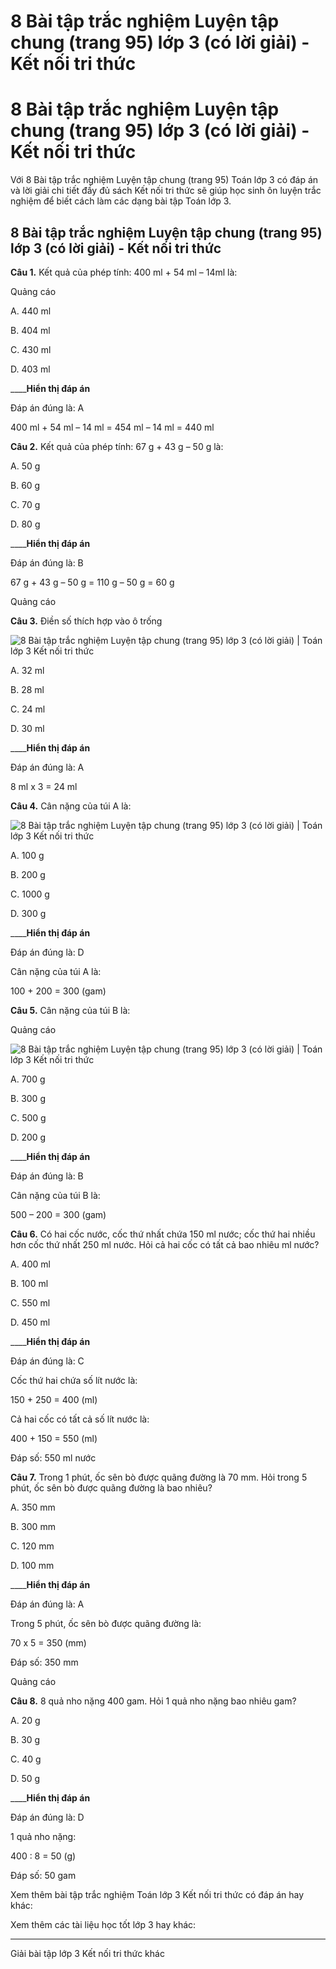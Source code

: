 # 8 Bài tập trắc nghiệm Luyện tập chung (trang 95) lớp 3 (có lời giải) - Kết nối tri thức

# 8 Bài tập trắc nghiệm Luyện tập chung (trang 95) lớp 3 (có lời giải) - Kết nối tri thức

Với 8 Bài tập trắc nghiệm Luyện tập chung (trang 95) Toán lớp 3 có đáp án và lời giải chi tiết đầy đủ sách Kết nối tri thức sẽ giúp học sinh ôn luyện trắc nghiệm để biết cách làm các dạng bài tập Toán lớp 3.

## 8 Bài tập trắc nghiệm Luyện tập chung (trang 95) lớp 3 (có lời giải) - Kết nối tri thức

**Câu 1.** Kết quả của phép tính: 400 ml + 54 ml – 14ml là:

Quảng cáo

A. 440 ml

B. 404 ml

C. 430 ml

D. 403 ml

____**Hiển thị đáp án**

Đáp án đúng là: A

400 ml + 54 ml – 14 ml = 454 ml – 14 ml = 440 ml

**Câu 2.** Kết quả của phép tính: 67 g + 43 g – 50 g là:

A. 50 g

B. 60 g

C. 70 g

D. 80 g

____**Hiển thị đáp án**

Đáp án đúng là: B

67 g + 43 g – 50 g = 110 g – 50 g = 60 g

Quảng cáo

**Câu 3.** Điền số thích hợp vào ô trống

![8 Bài tập trắc nghiệm Luyện tập chung \(trang 95\) lớp 3 \(có lời giải\) | Toán lớp 3 Kết nối tri thức](https://vietjack.com/toan-3-kn/images/trac-nghiem-bai-35-luyen-tap-chung-trang-95.PNG)

A. 32 ml

B. 28 ml

C. 24 ml

D. 30 ml

____**Hiển thị đáp án**

Đáp án đúng là: A

8 ml x 3 = 24 ml

**Câu 4.** Cân nặng của túi A là:

![8 Bài tập trắc nghiệm Luyện tập chung \(trang 95\) lớp 3 \(có lời giải\) | Toán lớp 3 Kết nối tri thức](https://vietjack.com/toan-3-kn/images/trac-nghiem-bai-35-luyen-tap-chung-trang-95-1.PNG)

A. 100 g

B. 200 g

C. 1000 g

D. 300 g

____**Hiển thị đáp án**

Đáp án đúng là: D

Cân nặng của túi A là:

100 + 200 = 300 (gam)

**Câu 5.** Cân nặng của túi B là:

Quảng cáo

![8 Bài tập trắc nghiệm Luyện tập chung \(trang 95\) lớp 3 \(có lời giải\) | Toán lớp 3 Kết nối tri thức](https://vietjack.com/toan-3-kn/images/trac-nghiem-bai-35-luyen-tap-chung-trang-95-2.PNG)

A. 700 g

B. 300 g

C. 500 g

D. 200 g

____**Hiển thị đáp án**

Đáp án đúng là: B

Cân nặng của túi B là:

500 – 200 = 300 (gam)

**Câu 6.** Có hai cốc nước, cốc thứ nhất chứa 150 ml nước; cốc thứ hai nhiều hơn cốc thứ nhất 250 ml nước. Hỏi cả hai cốc có tất cả bao nhiêu ml nước?

A. 400 ml

B. 100 ml

C. 550 ml

D. 450 ml

____**Hiển thị đáp án**

Đáp án đúng là: C

Cốc thứ hai chứa số lít nước là:

150 + 250 = 400 (ml)

Cả hai cốc có tất cả số lít nước là:

400 + 150 = 550 (ml)

Đáp số: 550 ml nước

**Câu 7.** Trong 1 phút, ốc sên bò được quãng đường là 70 mm. Hỏi trong 5 phút, ốc sên bò được quãng đường là bao nhiêu?

A. 350 mm

B. 300 mm

C. 120 mm

D. 100 mm

____**Hiển thị đáp án**

Đáp án đúng là: A

Trong 5 phút, ốc sên bò được quãng đường là:

70 x 5 = 350 (mm)

Đáp số: 350 mm

Quảng cáo

**Câu 8.** 8 quả nho nặng 400 gam. Hỏi 1 quả nho nặng bao nhiêu gam?

A. 20 g

B. 30 g

C. 40 g

D. 50 g

____**Hiển thị đáp án**

Đáp án đúng là: D

1 quả nho nặng:

400 : 8 = 50 (g)

Đáp số: 50 gam

Xem thêm bài tập trắc nghiệm Toán lớp 3 Kết nối tri thức có đáp án hay khác:

Xem thêm các tài liệu học tốt lớp 3 hay khác:

* * *

Giải bài tập lớp 3 Kết nối tri thức khác
